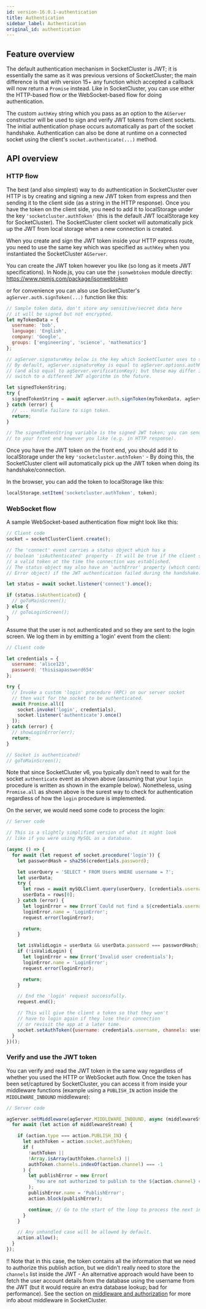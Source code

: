 ```yaml
---
id: version-16.0.1-authentication
title: Authentication
sidebar_label: Authentication
original_id: authentication
---
```


## Feature overview

The default authentication mechanism in SocketCluster is JWT; it is essentially the same as it was previous versions of SocketCluster; the main difference is that with version 15+ any function which accepted a callback will now return a `Promise` instead. Like in SocketCluster, you can use either the HTTP-based flow or the WebSocket-based flow for doing authentication.

The custom `authKey` string which you pass as an option to the `AGServer` constructor will be used to sign and verify JWT tokens from client sockets.
The initial authentication phase occurs automatically as part of the socket handshake. Authentication can also be done at runtime on a connected socket using the client's `socket.authenticate(...)` method.

## API overview

### HTTP flow

The best (and also simplest) way to do authentication in SocketCluster over HTTP is by creating and signing a new JWT token from express and then sending it to the client side (as a string in the HTTP response). Once you have the token on the client side, you need to add it to localStorage under the key `'socketcluster.authToken'` (this is the default JWT localStorage key for SocketCluster). The SocketCluster client socket will automatically pick up the JWT from local storage when a new connection is created.

When you create and sign the JWT token inside your HTTP express route, you need to use the same key which was specified as `authKey` when you instantiated the SocketCluster `AGServer`.

You can create the JWT token however you like (so long as it meets JWT specifications). In Node.js, you can use the `jsonwebtoken` module directly: https://www.npmjs.com/package/jsonwebtoken

or for convenience you can also use SocketCluster's `agServer.auth.signToken(...)` function like this:

```js
// Sample token data, don't store any sensitive/secret data here
// it will be signed but not encrypted.
let myTokenData = {
  username: 'bob',
  language: 'English',
  company: 'Google',
  groups: ['engineering', 'science', 'mathematics']
};

// agServer.signatureKey below is the key which SocketCluster uses to sign the token.
// By default, agServer.signatureKey is equal to agServer.options.authKey
// (and also equal to agServer.verificationKey); but these may differ if you
// switch to a different JWT algorithm in the future.

let signedTokenString;
try {
  signedTokenString = await agServer.auth.signToken(myTokenData, agServer.signatureKey);
} catch (error) {
  // ... Handle failure to sign token.
  return;
}

// The signedTokenString variable is the signed JWT token; you can send it
// to your front end however you like (e.g. in HTTP response).
```

Once you have the JWT token on the front end, you should add it to localStorage under the key `'socketcluster.authToken'` - By doing this, the SocketCluster client will automatically pick up the JWT token when doing its handshake/connection.

In the browser, you can add the token to localStorage like this:

```js
localStorage.setItem('socketcluster.authToken', token);
```

### WebSocket flow

A sample WebSocket-based authentication flow might look like this:

```js
// Client code
socket = socketClusterClient.create();

// The 'connect' event carries a status object which has a
// boolean 'isAuthenticated' property - It will be true if the client socket carried
// a valid token at the time the connection was established.
// The status object may also have an 'authError' property (which contains an
// Error object) if the JWT authentication failed during the handshake.

let status = await socket.listener('connect').once();

if (status.isAuthenticated) {
  // goToMainScreen();
} else {
  // goToLoginScreen();
}
```

Assume that the user is not authenticated and so they are sent to the login screen. We log them in by emitting a 'login' event from the client:

```js
// Client code

let credentials = {
  username: 'alice123',
  password: 'thisisapassword654'
};

try {
  // Invoke a custom 'login' procedure (RPC) on our server socket
  // then wait for the socket to be authenticated.
  await Promise.all([
    socket.invoke('login', credentials),
    socket.listener('authenticate').once()
  ]);
} catch (error) {
  // showLoginError(err);
  return;
}

// Socket is authenticated!
// goToMainScreen();
```

Note that since SocketCluster v6, you typically don't need to wait for the socket <code>authenticate</code> event as shown above (assuming that your <code>login</code> procedure is written as shown in the example below). Nonetheless, using `Promise.all` as shown above is the surest way to check for authentication regardless of how the <code>login</code> procedure is implemented.

On the server, we would need some code to process the login:

```js
// Server code

// This is a slightly simplified version of what it might look
// like if you were using MySQL as a database.

(async () => {
  for await (let request of socket.procedure('login')) {
    let passwordHash = sha256(credentials.password);

    let userQuery = 'SELECT * FROM Users WHERE username = ?';
    let userData;
    try {
      let rows = await mySQLClient.query(userQuery, [credentials.username]);
      userData = rows[0];
    } catch (error) {
      let loginError = new Error(`Could not find a ${credentials.username} user`);
      loginError.name = 'LoginError';
      request.error(loginError);

      return;
    }

    let isValidLogin = userData && userData.password === passwordHash;
    if (!isValidLogin) {
      let loginError = new Error('Invalid user credentials');
      loginError.name = 'LoginError';
      request.error(loginError);

      return;
    }

    // End the 'login' request successfully.
    request.end();

    // This will give the client a token so that they won't
    // have to login again if they lose their connection
    // or revisit the app at a later time.
    socket.setAuthToken({username: credentials.username, channels: userData.channels});
  }
})();
```

### Verify and use the JWT token

You can verify and read the JWT token in the same way regardless of whether you used the HTTP or WebSocket auth flow. Once the token has been set/captured by SocketCluster,
you can access it from inside your middleware functions (example using a `PUBLISH_IN` action inside the `MIDDLEWARE_INBOUND` middleware):

```js
// Server code

agServer.setMiddleware(agServer.MIDDLEWARE_INBOUND, async (middlewareStream) => {
  for await (let action of middlewareStream) {

    if (action.type === action.PUBLISH_IN) {
      let authToken = action.socket.authToken;
      if (
        !authToken ||
        !Array.isArray(authToken.channels) ||
        authToken.channels.indexOf(action.channel) === -1
      ) {
        let publishError = new Error(
          `You are not authorized to publish to the ${action.channel} channel`
        );
        publishError.name = 'PublishError';
        action.block(publishError);

        continue; // Go to the start of the loop to process the next inbound action.
      }
    }

    // Any unhandled case will be allowed by default.
    action.allow();
  }
});
```

!! Note that in this case, the token contains all the information that we need to authorize this publish action, but we didn't really need to store the `channels` list inside the JWT - An alternative approach would have been to fetch the user account details from the database using the username from the JWT (but it would require an extra database lookup; bad for performance). See the section on [middleware and authorization](middleware-and-authorization.md) for more info about middleware in SocketCluster.

